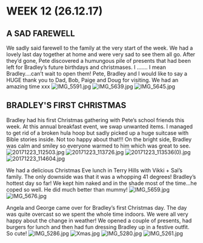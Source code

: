 # WEEK 12 (26.12.17)
## A SAD FAREWELL
We sadly said farewell to the family at the very start of the week. We had a lovely last day together at home and were very sad to see them all go. 
After they’d gone, Pete discovered a humungous pile of presents that had been left for Bradley’s future birthdays and christmases. I ……. I mean Bradley….can’t wait to open them!
Pete, Bradley and I would like to say a HUGE thank you to Dad, Bob, Paige and Doug for visiting. We had an amazing time xxx
![IMG_5591.jpg](IMG_5591.jpg "IMG_5591.jpg")
![IMG_5639.jpg](IMG_5639.jpg "IMG_5639.jpg")
![IMG_5645.jpg](IMG_5645.jpg "IMG_5645.jpg")

## BRADLEY'S FIRST CHRISTMAS
Bradley had his first Christmas gathering with Pete’s school friends this week. At this annual breakfast event, we swap unwanted items. I managed to get rid of a broken hula hoop but sadly picked up a huge suitcase with Bible stories inside. Not too happy about that!!! On the bright side, Bradley was calm and smiley so everyone warmed to him which was great to see.
![20171223_112503.jpg](20171223_112503.jpg "20171223_112503.jpg")
![20171223_113726.jpg](20171223_113726.jpg "20171223_113726.jpg")
![20171223_113536(0).jpg](20171223_113536(0).jpg "20171223_113536(0).jpg")
![20171223_114604.jpg](20171223_114604.jpg "20171223_114604.jpg")

We had a delicious Christmas Eve lunch in Terry Hills with Vikki + Sal’s family. The only downside was that it was a whopping 41 degrees! Bradley’s hottest day so far! We kept him naked and in the shade most of the time...he coped so well. He did much better than mummy! 
![IMG_5659.jpg](IMG_5659.jpg "IMG_5659.jpg")
![IMG_5676.jpg](IMG_5676.jpg "IMG_5676.jpg")

Angela and George came over for Bradley’s first Christmas day. The day was quite overcast so we spent the whole time indoors. We were all very happy about the change in weather! We opened a couple of presents, had burgers for lunch and then had fun dressing Bradley up in a festive outfit. So cute!
![IMG_5286.jpg](IMG_5286.jpg "IMG_5286.jpg")
![Xmas.jpg](Xmas.jpg "Xmas.jpg")
![IMG_5280.jpg](IMG_5280.jpg "IMG_5280.jpg")
![IMG_5261.jpg](IMG_5261.jpg "IMG_5261.jpg")
